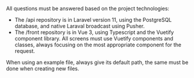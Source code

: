 All questions must be answered based on the project technologies:
- The /api repository is in Laravel version 11, using the PostgreSQL database, and native Laraval broadcast using Pusher.
- The /front repository is in Vue 3, using Typescript and the Vuetify component library. All screens must use Vuetify components and classes, always focusing on the most appropriate component for the request.

When using an example file, always give its default path, the same must be done when creating new files.
